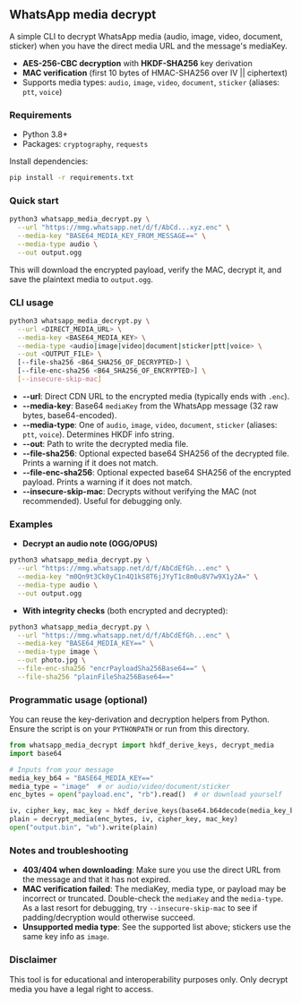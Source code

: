 ## WhatsApp media decrypt

A simple CLI to decrypt WhatsApp media (audio, image, video, document, sticker) when you have the direct media URL and the message's mediaKey.

- **AES-256-CBC decryption** with **HKDF-SHA256** key derivation
- **MAC verification** (first 10 bytes of HMAC-SHA256 over IV || ciphertext)
- Supports media types: `audio`, `image`, `video`, `document`, `sticker` (aliases: `ptt`, `voice`)


### Requirements
- Python 3.8+
- Packages: `cryptography`, `requests`

Install dependencies:

```bash
pip install -r requirements.txt
```


### Quick start

```bash
python3 whatsapp_media_decrypt.py \
  --url "https://mmg.whatsapp.net/d/f/AbCd...xyz.enc" \
  --media-key "BASE64_MEDIA_KEY_FROM_MESSAGE==" \
  --media-type audio \
  --out output.ogg
```

This will download the encrypted payload, verify the MAC, decrypt it, and save the plaintext media to `output.ogg`.


### CLI usage

```bash
python3 whatsapp_media_decrypt.py \
  --url <DIRECT_MEDIA_URL> \
  --media-key <BASE64_MEDIA_KEY> \
  --media-type <audio|image|video|document|sticker|ptt|voice> \
  --out <OUTPUT_FILE> \
  [--file-sha256 <B64_SHA256_OF_DECRYPTED>] \
  [--file-enc-sha256 <B64_SHA256_OF_ENCRYPTED>] \
  [--insecure-skip-mac]
```

- **--url**: Direct CDN URL to the encrypted media (typically ends with `.enc`).
- **--media-key**: Base64 `mediaKey` from the WhatsApp message (32 raw bytes, base64-encoded).
- **--media-type**: One of `audio`, `image`, `video`, `document`, `sticker` (aliases: `ptt`, `voice`). Determines HKDF info string.
- **--out**: Path to write the decrypted media file.
- **--file-sha256**: Optional expected base64 SHA256 of the decrypted file. Prints a warning if it does not match.
- **--file-enc-sha256**: Optional expected base64 SHA256 of the encrypted payload. Prints a warning if it does not match.
- **--insecure-skip-mac**: Decrypts without verifying the MAC (not recommended). Useful for debugging only.


### Examples

- **Decrypt an audio note (OGG/OPUS)**

```bash
python3 whatsapp_media_decrypt.py \
  --url "https://mmg.whatsapp.net/d/f/AbCdEfGh...enc" \
  --media-key "m0Qn9t3Ck0yC1n4Q1kS8T6jJYyT1c8m0u8V7w9X1y2A=" \
  --media-type audio \
  --out output.ogg
```

- **With integrity checks** (both encrypted and decrypted):

```bash
python3 whatsapp_media_decrypt.py \
  --url "https://mmg.whatsapp.net/d/f/AbCdEfGh...enc" \
  --media-key "BASE64_MEDIA_KEY==" \
  --media-type image \
  --out photo.jpg \
  --file-enc-sha256 "encrPayloadSha256Base64==" \
  --file-sha256 "plainFileSha256Base64=="
```


### Programmatic usage (optional)

You can reuse the key-derivation and decryption helpers from Python. Ensure the script is on your `PYTHONPATH` or run from this directory.

```python
from whatsapp_media_decrypt import hkdf_derive_keys, decrypt_media
import base64

# Inputs from your message
media_key_b64 = "BASE64_MEDIA_KEY=="
media_type = "image"  # or audio/video/document/sticker
enc_bytes = open("payload.enc", "rb").read()  # or download yourself

iv, cipher_key, mac_key = hkdf_derive_keys(base64.b64decode(media_key_b64), media_type)
plain = decrypt_media(enc_bytes, iv, cipher_key, mac_key)
open("output.bin", "wb").write(plain)
```


### Notes and troubleshooting
- **403/404 when downloading**: Make sure you use the direct URL from the message and that it has not expired.
- **MAC verification failed**: The mediaKey, media type, or payload may be incorrect or truncated. Double-check the `mediaKey` and the `media-type`. As a last resort for debugging, try `--insecure-skip-mac` to see if padding/decryption would otherwise succeed.
- **Unsupported media type**: See the supported list above; stickers use the same key info as `image`.


### Disclaimer
This tool is for educational and interoperability purposes only. Only decrypt media you have a legal right to access.